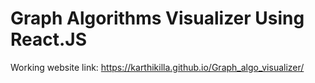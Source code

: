 # Graph Algorithms Visualizer Using React.JS

Working website link: https://karthikilla.github.io/Graph_algo_visualizer/


